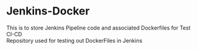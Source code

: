 # Jenkins-Docker

This is to store Jenkins Pipeline code and associated Dockerfiles for Test CI-CD \
Repository used for testing out DockerFiles in Jenkins
